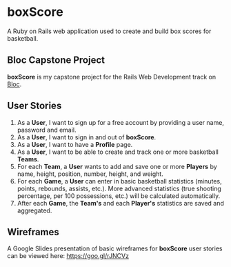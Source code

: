 # boxScore

A Ruby on Rails web application used to create and build box scores for basketball.

## Bloc Capstone Project

**boxScore** is my capstone project for the Rails Web Development track on [Bloc](http://bloc.io).

## User Stories

1. As a **User**, I want to sign up for a free account by providing a user name, password and email.
2. As a **User**, I want to sign in and out of **boxScore**.
3. As a **User**, I want to have a **Profile** page.
4. As a **User**, I want to be able to create and track one or more basketball **Teams**.
5. For each **Team**, a **User** wants to add and save one or more **Players** by name, height, position, number, height, and weight.
6. For each **Game**, a **User** can enter in basic basketball statistics (minutes, points, rebounds, assists, etc.). More advanced statistics (true shooting percentage, per 100 possessions, etc.) will be calculated automatically.
7. After each **Game**, the **Team's** and each **Player's** statistics are saved and aggregated.

## Wireframes

A Google Slides presentation of basic wireframes for **boxScore** user stories can be viewed here: https://goo.gl/rJNCVz
